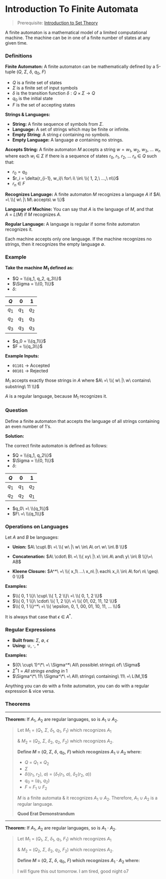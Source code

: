 # Introduction To Finite Automata

> Prerequisite: [Introduction to Set Theory](../set-theory/introduction.md)

A finite automaton is a mathematical model of a limited computational machine. The machine can be in one of a finite number of states at any given time.

### Definitions

**Finite Automaton:** A finite automaton can be mathematically defined by a 5-tuple $(Q,\ \Sigma,\ \delta,\ q_0,\ F)$

- $Q$ is a finite set of states
- $\Sigma$ is a finite set of input symbols
- $\delta$ is the transition function $\delta: Q \times \Sigma \rightarrow Q$
- $q_0$ is the initial state
- $F$ is the set of accepting states

**Strings & Languages:**
- **String:** A finite sequence of symbols from $\Sigma$.
- **Language:** A set of strings which may be finite or infinite.
- **Empty String:** A string $\epsilon$ containing no symbols.
- **Empty Language:** A language $\emptyset$ containing no strings.

**Accepts String:** A finite automaton $M$ accepts a string $w = w_1,\ w_2,\ w_3,\ ...\ w_n$ where each $w_i\ \in\ \Sigma$ if there is a sequence of states $r_0,\ r_1,\ r_2,\ ...\ r_n\ \in\ Q$ such that:

- $r_0 = q_0$
- $r_i = \delta(r_{i-1}, w_i)\ for\ i\ \in\ \\{ 1, 2,\ ...,\ n\\}$
- $r_n\ \in\ F$

**Recognizes Language:** A finite automaton $M$ recognizes a language $A$ if $A\ =\ \\{ w\ |\ M\ accepts\ w \\}$

**Language of Machine:** You can say that $A$ is the language of $M$, and that $A\ =\ L(M)$ if $M$ recognizes $A$.

**Regular Language:** A language is regular if some finite automaton recognizes it.

Each machine accepts only one language. If the machine recognizes no strings, then it recognizes the empty language $\emptyset$.

### Example

**Take the machine $M_1$ defined as:**

- $Q = \\{q_1, q_2, q_3\\}$
- $\Sigma = \\{0, 1\\}$
- $\delta$:

| $Q$ | $0$ | $1$ |
| --- | --- | --- |
| $q_1$ | $q_1$ | $q_2$ |
| $q_2$ | $q_1$ | $q_3$ |
| $q_3$ | $q_3$ | $q_3$ |

- $q_0 = \\{q_1\\}$
- $F = \\{q_3\\}$

**Example Inputs:**

- `01101` $\rightarrow$ Accepted
- `00101` $\rightarrow$ Rejected

$M_1$ accepts exactly those strings in $A$ where
    $A\ =\ \\{ w\ |\ w\ contains\ substring\ 11 \\}$

$A$ is a regular language, because $M_1$ recognizes it.


### Question

Define a finite automaton that accepts the language of all strings containing an even number of 1's.

**Solution:**

The correct finite automaton is defined as follows:

- $Q = \\{q_1, q_2\\}$
- $\Sigma = \\{0, 1\\}$
- $\delta$:

| $Q$ | $0$ | $1$ |
| --- | --- | --- |
| $q_1$ | $q_1$ | $q_2$ |
| $q_2$ | $q_2$ | $q_1$ |

- $q_0\ =\ \\{q_1\\}$
- $F\ =\ \\{q_1\\}$

### Operations on Languages

Let $A$ and $B$ be languages:

- **Union:** $A\ \cup\ B\ =\ \\{ w\ |\ w\ \in\ A\ or\ w\ \in\ B \\}$

- **Concatenation:** $A\ \cdot\ B\ =\ \\{ xy\ |\ x\ \in\ A\ and\ y\ \in\ B \\}\=\ AB$

- **Kleene Closure:** $A^*\ =\ \\{ x_1\ ...\ x_n\ |\ each\ x_i\ \in\ A\ for\ n\ \geq\ 0 \\}$

**Examples:**

- $\\{ 0, 1 \\}\ \cup\ \\{ 1, 2 \\}\ =\ \\{ 0, 1, 2 \\}$
- $\\{ 0, 1 \\}\ \cdot\ \\{ 1, 2 \\}\ =\ \\{ 01, 02, 11, 12 \\}$
- $\\{ 0, 1 \\}^*\ =\ \\{ \epsilon, 0, 1, 00, 01, 10, 11, ... \\}$

It is always that case that $\epsilon\ \in\ A^*$.

### Regular Expressions

- **Built from:** $\Sigma,\ \emptyset,\ \epsilon$
- **Using:** $\cup,\ \cdot,\ *$

**Examples:**

- $(0\ \cup\ 1)^\*\ =\ \Sigma^*\ All\ possible\ strings\ of\ \Sigma$
- $\Sigma^*1\ =\ All\ strings\ ending\ in\ 1$
- $\Sigma^\*\ 11\ \Sigma^\*\ =\ All\ strings\ containing\ 11\ =\ L(M_1)$

Anything you can do with a finite automaton, you can do with a regular expression & vice versa.

### Theorems

---

**Theorem:** If $A_1,\ A_2$ are regular languages, so is $A_1\ \cup\ A_2$.

> Let $M_1$ = $(Q_1,\ \Sigma,\ \delta_1,\ q_1,\ F_1)$ which recognizes $A_1$
> 
> & $M_2$ = $(Q_2,\ \Sigma,\ \delta_2,\ q_2,\ F_2)$ which recognizes $A_2$.
> 
> **Define $M$ = $(Q,\ \Sigma,\ \delta,\ q_0,\ F)$ which recognizes $A_1\ \cup\ A_2$ where:**
> 
> - $Q\ =\ Q_1\ \times\ Q_2$
> - $\Sigma$
> - $\delta((r_1,\ r_2),\ a)\ =\ (\delta_1(r_1,\ a),\ \delta_2(r_2,\ a))$
> - $q_0\ =\ (q_1,\ q_2)$
> - $F\ =\ F_1\ \cup\ F_2$
> 
> 
> $M$ is a finite automata & it recognizes $A_1\ \cup\ A_2$. Therefore, $A_1\ \cup\ A_2$ is a regular language.
> 
> **Quod Erat Demonstrandum**

---

**Theorem:** If $A_1,\ A_2$ are regular languages, so is $A_1\ \cdot\ A_2$.

> Let $M_1$ = $(Q_1,\ \Sigma,\ \delta_1,\ q_1,\ F_1)$ which recognizes $A_1$
>
> & $M_2$ = $(Q_2,\ \Sigma,\ \delta_2,\ q_2,\ F_2)$ which recognizes $A_2$.
> 
> 
> **Define $M$ = $(Q,\ \Sigma,\ \delta,\ q_0,\ F)$ which recognizes $A_1\ \cdot\ A_2$ where:**
> 
> I will figure this out tomorrow. I am tired, good night o7
